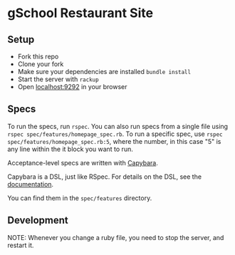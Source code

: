 # gSchool Restaurant Site

## Setup

* Fork this repo
* Clone your fork
* Make sure your dependencies are installed `bundle install`
* Start the server with `rackup`
* Open [localhost:9292](http://localhost:9292) in your browser

## Specs

To run the specs, run `rspec`. You can also run specs from a single file
using `rspec spec/features/homepage_spec.rb`. To run a specific spec, use
`rspec spec/features/homepage_spec.rb:5`, where the number, in this case "5"
is any line within the it block you want to run.

Acceptance-level specs are written
with [Capybara](http://rubydoc.info/github/jnicklas/capybara/master#Using_Capybara_with_RSpec).

Capybara is a DSL, just like RSpec. For details on the DSL,
see the [documentation](http://rubydoc.info/github/jnicklas/capybara/master#The_DSL).

You can find them in the `spec/features` directory.

## Development

NOTE: Whenever you change a ruby file, you need to stop the server, and restart it.